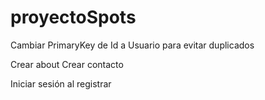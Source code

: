 # proyectoSpots

Cambiar PrimaryKey de Id a Usuario para evitar duplicados

Crear about
Crear contacto

Iniciar sesión al registrar
